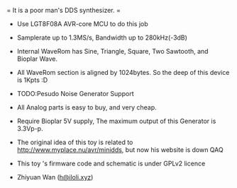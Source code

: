 = It is a poor man's DDS synthesizer. =

* Use LGT8F08A AVR-core MCU to do this job

* Samplerate up to 1.3MS/s, Bandwidth up to 280kHz(-3dB)

* Internal WaveRom has Sine, Triangle, Square, Two Sawtooth, and Bioplar Wave.

* All WaveRom section is aligned by 1024bytes. So the deep of this device is 1Kpts :D

* TODO:Pesudo Noise Generator Support

* All Analog parts is easy to buy, and very cheap.

* Require Bioplar 5V supply, The maximum output of this Generator is 3.3Vp-p.

* The original idea of this toy is related to http://www.myplace.nu/avr/minidds, but now his website is down QAQ

* This toy 's firmware code and schematic is under GPLv2 licence

* Zhiyuan Wan (h@iloli.xyz)
